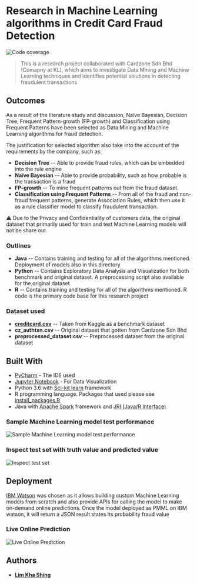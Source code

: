 # Research in Machine Learning algorithms in Credit Card Fraud Detection
![Code coverage](https://img.shields.io/codecov/c/github/codecov/example-python/master.svg)

> This is a research project collaborated with Cardzone Sdn Bhd (Comapny at KL), which aims to investigate Data Mining and Machine Learning techniques and identifies potential solutions in detecting fraudulent transactions

## Outcomes
As a result of the literature study and discussion, Naïve Bayesian, Decision Tree, Frequent Pattern-growth (FP-growth) and Classification using Frequent Patterns have been selected as Data Mining and Machine Learning algorithms for fraud detection. 

The justification for selected algorithm also take into the account of the requirements by the company, such as:
* **Decision Tree** -- Able to provide fraud rules, which can be embedded into the rule engine
* **Naïve Bayesian** -- Able to provide probability, such as how probable is the transaction is a fraud
* **FP-growth** -- To mine frequent patterns out from the fraud dataset. 
* **Classification using Frequent Patterns** -- From all of the fraud and non-fraud frequent patterns, generate Association Rules, which then use it as a rule classifier model to classify fraudulent transaction. 

:warning: Due to the Privacy and Confidentiality of customers data, the original dataset that primarily used for train and test Machine Learning models will not be share out. 

### Outlines
* **Java**  -- Contains training and testing for all of the algorithms mentioned. Deployment of models also in this directory
* **Python** -- Contains Exploratory Data Analysis and Visualization for both benchmark and original dataset. A preprocessing script also available for the original dataset
* **R** --  Contains training and testing for all of the algorithms mentioned. R code is the primary code base for this research project

### Dataset used
* **[creditcard.csv](https://www.kaggle.com/mlg-ulb/creditcardfraud)** -- Taken from Kaggle as a benchmark dataset
* **cz_authtxn.csv** -- Original dataset that gotten from Cardzone Sdn Bhd
* **preprocessed_dataset.csv** -- Preprocessed dataset from the original dataset

## Built With
* [PyCharm](https://www.jetbrains.com/pycharm/) - The IDE used
* [Jupyter Notebook](https://jupyter.org/) - For Data Visualization
* Python 3.6 with [Sci-kit learn](https://scikit-learn.org/) framework
* R programming language. Packages that used please see [install_packages.R](https://github.com/kslim888/Credit-Card-Fraud-Detection/blob/master/R/install_packages.R) 
* Java with [Apache Spark](https://spark.apache.org/) framework and [JRI (Java/R Interface)](http://www.rforge.net/JRI/) 

### Sample Machine Learning model test performance
![Sample Machine Learning model test performance](https://user-images.githubusercontent.com/30791939/54373092-9daf9480-46b7-11e9-9fe0-e22d94574749.png)

### Inspect test set with truth value and predicted value
![Inspect test set](https://user-images.githubusercontent.com/30791939/54373208-d3547d80-46b7-11e9-8e51-648df985c188.png)

## Deployment
[IBM Watson](https://www.ibm.com/watson) was chosen as it allows building custom Machine Learning models from scratch and also provide APIs for calling the model to make on-demand online predictions.
Once the model deployed as PMML on IBM watson, it will return a JSON result states its probability fraud value

### Live Online Prediction
![Live Online Prediction](https://user-images.githubusercontent.com/30791939/54372585-8de38080-46b6-11e9-87c9-0fe18ad0452c.png)

## Authors
* [**Lim Kha Shing**](https://www.linkedin.com/in/lim-kha-shing-836a24120/)
